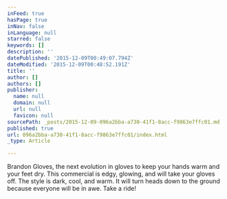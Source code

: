 ```yaml
---
inFeed: true
hasPage: true
inNav: false
inLanguage: null
starred: false
keywords: []
description: ''
datePublished: '2015-12-09T00:49:07.794Z'
dateModified: '2015-12-09T00:48:52.191Z'
title: ''
author: []
authors: []
publisher:
  name: null
  domain: null
  url: null
  favicon: null
sourcePath: _posts/2015-12-09-096a2bba-a730-41f1-8acc-f9863e7ffc01.md
published: true
url: 096a2bba-a730-41f1-8acc-f9863e7ffc01/index.html
_type: Article

---
```

Brandon Gloves, the next evolution in gloves to keep your hands warm and your feet dry. This commercial is edgy, glowing, and will take your gloves off. The style is dark, cool, and warm. It will turn heads down to the ground because everyone will be in awe. Take a ride!